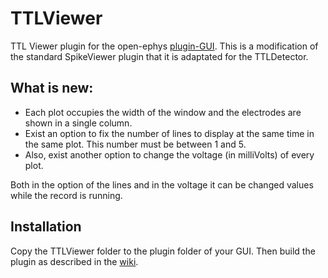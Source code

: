 # TTLViewer
TTL Viewer plugin for the open-ephys [plugin-GUI](https://github.com/open-ephys/plugin-GUI/ "pluguin-GUI"). This is a modification of the standard SpikeViewer plugin that it is adaptated for the TTLDetector.
## What is new:
* Each plot occupies the width of the window and the electrodes are shown in a single column.
* Exist an option to fix the number of lines to display at the same time in the same plot. This number must be between 1 and 5.
* Also, exist another option to change the voltage (in milliVolts) of every plot.  

Both in the option of the lines and in the voltage it can be changed values while the record is running.

## Installation
Copy the TTLViewer folder to the plugin folder of your GUI. Then build the plugin as described in the [wiki](https://open-ephys.atlassian.net/wiki/spaces/OEW/pages/491544/Installation "wiki").
